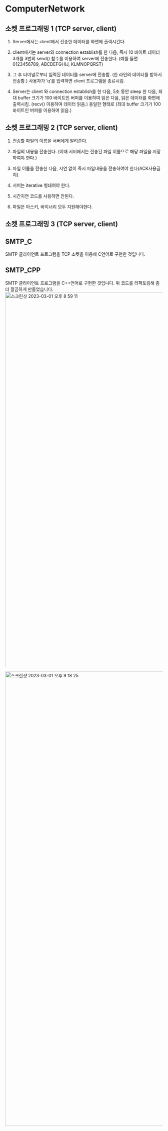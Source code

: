 # ComputerNetwork

## 소켓 프로그래밍 1 (TCP server, client) 

1. Server에서는 client에서 전송한 데이터를 화면에 출력시킨다.

2. client에서는 server와 connection establish를 한 다음, 즉시 10 바이트 데이터 3개를 3번의 send() 함수를 이용하여 server에 전송한다. (예를 들면 0123456789, ABCDEFGHIJ, KLMNOPQRST)

3. 그 후 터미널로부터 입력된 데이터를 server에 전송함. (한 라인의 데이터를 받아서 전송함.) 사용자가 ‘q’를 입력하면 client 프로그램을 종료시킴.

4. Server는 client 와 connection establish를 한 다음, 5초 동안 sleep 한 다음, 최대 buffer 크기가 100 바이트인 버퍼를 이용하여 읽은 다음, 읽은 데이터를 화면에 출력시킴. (recv() 이용하여 데이터 읽음.) 동일한 형태로 (최대 buffer 크기가 100 바이트인 버퍼를 이용하여 읽음.)

## 소켓 프로그래밍 2 (TCP server, client) 

1. 전송할 파일의 이름을 서버에게 알려준다.

2. 파일의 내용을 전송한다. (이때 서버에서는 전송된 파일 이름으로 해당 파일을 저장하여야 한다.)

3. 파일 이름을 전송한 다음, 지연 없이 즉시 파일내용을 전송하여야 한다(ACK사용금지).

4. 서버는 iterative 형태여야 한다.

5. 시간지연 코드를 사용하면 안된다.

6. 파일은 아스키, 바이너리 모두 지원해야한다.

## 소켓 프로그래밍 3 (TCP server, client) 


## SMTP_C 

SMTP 클라이언트 프로그램을 TCP 소켓을 이용해 C언어로 구현한 것입니다.

## SMTP_CPP

SMTP 클라이언트 프로그램을 C++언어로 구현한 것입니다. 위 코드를 리팩토링해 좀 더 깔끔하게 만들었습니다.
<img width="1194" alt="스크린샷 2023-03-01 오후 8 59 11" src="https://user-images.githubusercontent.com/87226129/222134123-ed8d3937-ffe7-4cdb-b44a-576029669a79.png">

<img width="1447" alt="스크린샷 2023-03-01 오후 9 18 25" src="https://user-images.githubusercontent.com/87226129/222137407-efcddb98-9056-4586-8f1a-e317e4f9707d.png">




